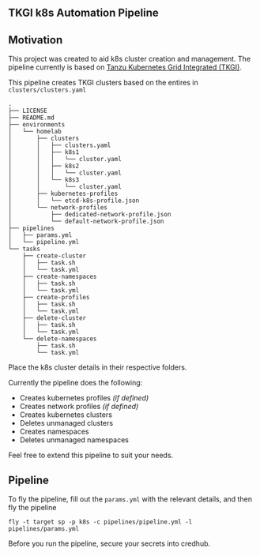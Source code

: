 TKGI k8s Automation Pipeline
---

## Motivation

This project was created to aid k8s cluster creation and management. The pipeline currently is based on [Tanzu Kubernetes Grid Integrated (TKGI)](https://network.pivotal.io/products/pivotal-container-service/).

This pipeline creates TKGI clusters based on the entires in `clusters/clusters.yaml`

```
.
├── LICENSE
├── README.md
├── environments
│   └── homelab
│       ├── clusters
│       │   ├── clusters.yaml
│       │   ├── k8s1
│       │   │   └── cluster.yaml
│       │   ├── k8s2
│       │   │   └── cluster.yaml
│       │   └── k8s3
│       │       └── cluster.yaml
│       ├── kubernetes-profiles
│       │   └── etcd-k8s-profile.json
│       └── network-profiles
│           ├── dedicated-network-profile.json
│           └── default-network-profile.json
├── pipelines
│   ├── params.yml
│   └── pipeline.yml
└── tasks
    ├── create-cluster
    │   ├── task.sh
    │   └── task.yml
    ├── create-namespaces
    │   ├── task.sh
    │   └── task.yml
    ├── create-profiles
    │   ├── task.sh
    │   └── task.yml
    ├── delete-cluster
    │   ├── task.sh
    │   └── task.yml
    └── delete-namespaces
        ├── task.sh
        └── task.yml
```

Place the k8s cluster details in their respective folders. 

Currently the pipeline does the following:
- Creates kubernetes profiles _(if defined)_
- Creates network profiles _(if defined)_
- Creates kubernetes clusters
- Deletes unmanaged clusters
- Creates namespaces
- Deletes unmanaged namespaces

Feel free to extend this pipeline to suit your needs.

## Pipeline

To fly the pipeline, fill out the `params.yml` with the relevant details, and then fly the pipeline

`fly -t target sp -p k8s -c pipelines/pipeline.yml -l pipelines/params.yml`

Before you run the pipeline, secure your secrets into credhub.